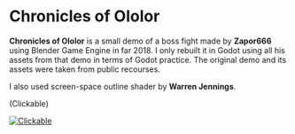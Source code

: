 # Chronicles of Ololor

**Chronicles of Ololor** is a small demo of a boss fight made by **Zapor666** using Blender Game Engine in far 2018. I only rebuilt it in Godot using all his assets from that demo in terms of Godot practice. The original demo and its assets were taken from public recourses.

I also used screen-space outline shader by **Warren Jennings**.

(Clickable)

[![Clickable](https://i.imgur.com/0Q5P7qn.jpg)](https://youtu.be/2HnN0QI888Y)